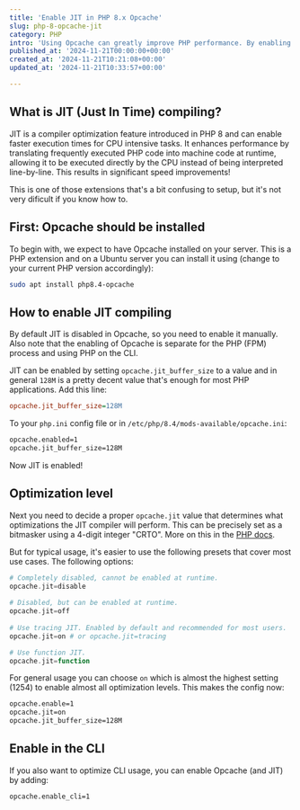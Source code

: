 ```yaml
---
title: 'Enable JIT in PHP 8.x Opcache'
slug: php-8-opcache-jit
category: PHP
intro: 'Using Opcache can greatly improve PHP performance. By enabling Just In Time (JIT) compiling in Opcache you can improve it even more.'
published_at: '2024-11-21T00:00:00+00:00'
created_at: '2024-11-21T10:21:08+00:00'
updated_at: '2024-11-21T10:33:57+00:00'

---
```

## What is JIT (Just In Time) compiling?

JIT is a compiler optimization feature introduced in PHP 8 and can enable faster execution times for CPU intensive tasks.  It enhances performance by translating frequently executed PHP code into machine code at runtime, allowing it to be executed directly by the CPU instead of being interpreted line-by-line. This results in significant speed improvements!

This is one of those extensions that's a bit confusing to setup, but it's not very dificult if you know how to.

## First: Opcache should be installed

To begin with, we expect to have Opcache installed on your server. This is a PHP extension and on a Ubuntu server you can install it using (change to your current PHP version accordingly):

```bash
sudo apt install php8.4-opcache
```

## How to enable JIT compiling

By default JIT is disabled in Opcache, so you need to enable it manually. Also note that the enabling of Opcache is separate for the PHP (FPM) process and using PHP on the CLI.

JIT can be enabled by setting `opcache.jit_buffer_size` to a value and in general `128M` is a pretty decent value that's enough for most PHP applications. Add this line:

```ini
opcache.jit_buffer_size=128M
```

To your `php.ini` config file or in `/etc/php/8.4/mods-available/opcache.ini`:

```bash
opcache.enabled=1
opcache.jit_buffer_size=128M
```

Now JIT is enabled!

## Optimization level

Next you need to decide a proper `opcache.jit` value that determines what optimizations the JIT compiler will perform. This can be precisely set as a bitmasker using a 4-digit integer "CRTO". More on this in the [PHP docs](https://www.php.net/manual/en/opcache.configuration.php#ini.opcache.jit).

But for typical usage, it's easier to use the following presets that cover most use cases. The following options:

```php
# Completely disabled, cannot be enabled at runtime.
opcache.jit=disable
	
# Disabled, but can be enabled at runtime.
opcache.jit=off
	
# Use tracing JIT. Enabled by default and recommended for most users.
opcache.jit=on # or opcache.jit=tracing

# Use function JIT.
opcache.jit=function
```

For general usage you can choose `on` which is almost the highest setting (1254) to enable almost all optimization levels. This makes the config now:

```bash
opcache.enable=1
opcache.jit=on
opcache.jit_buffer_size=128M
```

## Enable in the CLI

If you also want to optimize CLI usage, you can enable Opcache (and JIT) by adding:

```bash
opcache.enable_cli=1
```